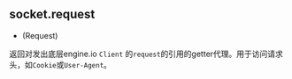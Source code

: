 ## socket.request

- (Request)

返回对发出底层engine.io `Client` 的`request`的引用的getter代理。用于访问请求头，如`Cookie`或`User-Agent`。

